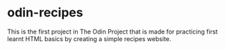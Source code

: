 # odin-recipes

This is the first project in The Odin Project that is made for practicing first learnt HTML basics by creating a simple recipes website. 